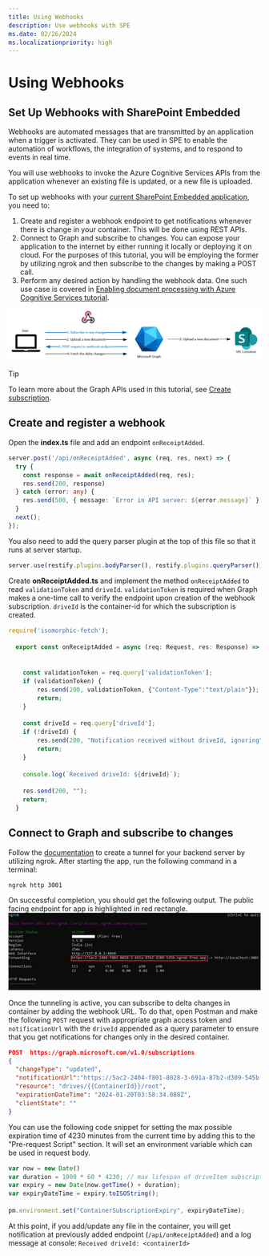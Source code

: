 ```yaml
---
title: Using Webhooks
description: Use webhooks with SPE
ms.date: 02/26/2024
ms.localizationpriority: high
---
```


# Using Webhooks

## Set Up Webhooks with SharePoint Embedded

Webhooks are automated messages that are transmitted by an application when a trigger is activated. They can be used in SPE to enable the automation of workflows, the integration of systems, and to respond to events in real time.

You will use webhooks to invoke the Azure Cognitive Services APIs from the application whenever an existing file is updated, or a new file is uploaded.

To set up webhooks with your [current SharePoint Embedded application](/training/modules/sharepoint-embedded-create-app/), you need to:

1.	Create and register a webhook endpoint to get notifications whenever there is change in your container. This will be done using REST APIs.
1.	Connect to Graph and subscribe to changes. You can expose your application to the internet by either running it locally or deploying it on cloud. For the purposes of this tutorial, you will be employing the former by utilizing ngrok and then subscribe to the changes by making a POST call.
1.	Perform any desired action by handling the webhook data. One such use case is covered in [Enabling document processing with Azure Cognitive Services tutorial](/doc-processing-acs.md).

![using webhooks schema](../images/Using-Webhooks.png)

> [!TIP]
> To learn more about the Graph APIs used in this tutorial, see [Create subscription](https://learn.microsoft.com/en-us/graph/api/subscription-post-subscriptions).


## Create and register a webhook

Open the **index.ts** file and add an endpoint `onReceiptAdded`.

```ts
server.post('/api/onReceiptAdded', async (req, res, next) => {
  try {
    const response = await onReceiptAdded(req, res);
    res.send(200, response)
  } catch (error: any) {
    res.send(500, { message: `Error in API server: ${error.message}` });
  }
  next();
});
```

You also need to add the query parser plugin at the top of this file so that it runs at server startup.

```ts
server.use(restify.plugins.bodyParser(), restify.plugins.queryParser()); 
```

Create **onReceiptAdded.ts** and implement the method `onReceiptAdded` to read `validationToken` and `driveId`. `validationToken` is required when Graph makes a one-time call to verify the endpoint upon creation of the webhook subscription. `driveId` is the container-id for which  the subscription is created.

```ts
require('isomorphic-fetch');

  export const onReceiptAdded = async (req: Request, res: Response) => {
    
    
    const validationToken = req.query['validationToken'];
    if (validationToken) {
        res.send(200, validationToken, {"Content-Type":"text/plain"});
        return;
    }

    const driveId = req.query['driveId'];
    if (!driveId) {
        res.send(200, "Notification received without driveId, ignoring", {"Content-Type":"text/plain"});
        return;
    }

    console.log(`Received driveId: ${driveId}`);

    res.send(200, "");
    return;
  }
```

## Connect to Graph and subscribe to changes

Follow the [documentation](https://ngrok.com/docs/getting-started/) to create a tunnel for your backend server by utilizing ngrok.
After starting the app, run the following command in a terminal:

```pwsh
ngrok http 3001
```

On successful completion, you should get the following output. The public facing endpoint for app is highlighted in red rectangle.
![ngrok registration](../images/ngrok-registration.png)

Once the tunneling is active, you can subscribe to delta changes in container by adding the webhook URL. To do that, open Postman and make the following `POST` request with appropriate graph access token and `notificationUrl` with the `driveId` appended as a query parameter to ensure that you get notifications for changes only in the desired container. 

```json
POST  https://graph.microsoft.com/v1.0/subscriptions 
{ 
  "changeType": "updated", 
  "notificationUrl":"https://5ac2-2404-f801-8028-3-691a-87b2-d309-545b.ngrok-free.app/api/onReceiptAdded?driveId={{ContainerId}}", 
  "resource": "drives/{{ContainerId}}/root", 
  "expirationDateTime": "2024-01-20T03:58:34.088Z", 
  "clientState": "" 
} 
```

You can use the following code snippet for setting the max possible expiration time of 4230 minutes from the current time by adding this to the "Pre-request Script" section. It will set an environment variable which can be used in request body. 

```js
var now = new Date()
var duration = 1000 * 60 * 4230; // max lifespan of driveItem subscription is 4230 minutes
var expiry = new Date(now.getTime() + duration);
var expiryDateTime = expiry.toISOString();

pm.environment.set("ContainerSubscriptionExpiry", expiryDateTime);
```

At this point, if you add/update any file in the container, you will get notification at previously added endpoint (`/api/onReceiptAdded`) and a log message at console:
`Received driveId: <containerId>`

